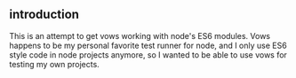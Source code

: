 introduction
------------
This is an attempt to get vows working with node's ES6 modules. Vows happens to be my personal favorite test runner for node, and I only use ES6 style
code in node projects anymore, so I wanted to be able to use vows for testing my own projects.

